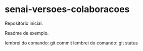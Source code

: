 # senai-versoes-colaboracoes
Repositório inicial.

Readme de exemplo.


lembrei do comando: git commit
lembrei do comando: git status
